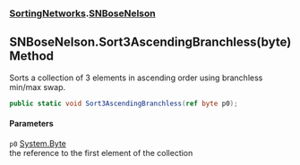 ### [SortingNetworks](./SortingNetworks.md 'SortingNetworks').[SNBoseNelson](./SortingNetworks-SNBoseNelson.md 'SortingNetworks.SNBoseNelson')
## SNBoseNelson.Sort3AscendingBranchless(byte) Method
Sorts a collection of 3 elements in ascending order using branchless min/max swap.  
```csharp
public static void Sort3AscendingBranchless(ref byte p0);
```
#### Parameters
<a name='SortingNetworks-SNBoseNelson-Sort3AscendingBranchless(byte)-p0'></a>
`p0` [System.Byte](https://docs.microsoft.com/en-us/dotnet/api/System.Byte 'System.Byte')  
the reference to the first element of the collection  
  
